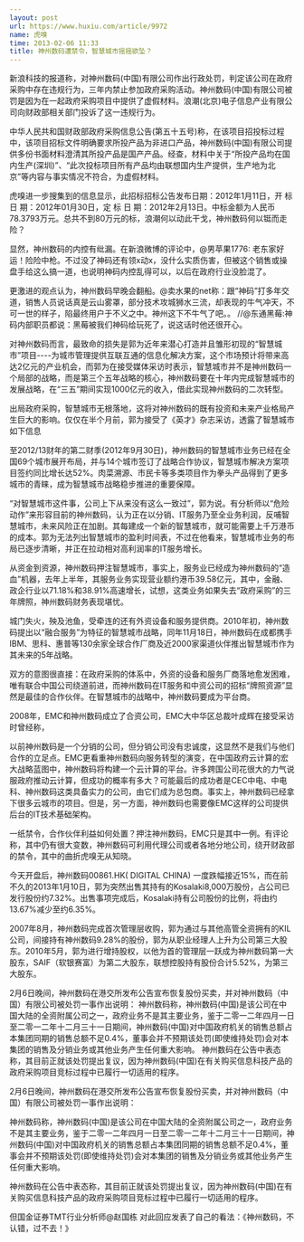 ```yaml
---
layout: post
url: https://www.huxiu.com/article/9972
name: 虎嗅
time: 2013-02-06 11:33
title: 神州数码遭禁令，智慧城市摇摇欲坠？
---
```

新浪科技的报道称，对神州数码(中国)有限公司作出行政处罚，判定该公司在政府采购中存在违规行为，三年内禁止参加政府采购活动。神州数码(中国)有限公司被罚是因为在一起政府采购项目中提供了虚假材料。浪潮(北京)电子信息产业有限公司向财政部相关部门投诉了这一违规行为。

中华人民共和国财政部政府采购信息公告(第五十五号)称，在该项目招投标过程中，该项目招标文件明确要求所投产品为非进口产品，神州数码(中国)有限公司提供多份书面材料澄清其所投产品是国产产品。经查，材料中关于“所投产品均在国内生产(深圳)”、“此次投标项目所有产品均由联想国内生产提供，生产地为北京”等内容与事实情况不符合，为虚假材料。

虎嗅进一步搜集到的信息显示，此招标招标公告发布日期：2012年1月11日，开 标 日 期：2012年01月30日，定 标 日 期：2012年2月13日。中标金额为人民币78.3793万元。总共不到80万元的标，浪潮何以动此干戈，神州数码何以铤而走险？

显然，神州数码的内控有纰漏。在新浪微博的评论中，@男苹果1776: 老东家好运！险险中枪。不过没了神码还有领x动x，没什么实质伤害，但被这个销售或操盘手给这么搞一道，也说明神码内控乱得可以，以后在政府行业没脸混了。

更激进的观点认为，神州数码早晚会翻船。@卖水果的net称：跟“神码”打多年交道，销售人员说话真是云山雾罩，部分技术攻城狮水三流，却表现的牛气冲天，不可一世的样子，陷最终用户于不义之中。神州这下不牛气了吧。。 //@东通黑莓:神码内部职员都说：黑莓被我们神码给玩死了，说这话时他还很开心。

对神州数码而言，最致命的损失是郭为近年来潜心打造并且雏形初现的“智慧城市”项目----为城市管理提供互联互通的信息化解决方案，这个市场预计将带来高达2亿元的产业机会，而郭为在接受媒体采访时表示，智慧城市并不是神州数码一个局部的战略，而是第三个五年战略的核心，神州数码要在十年内完成智慧城市的发展战略，在“三五”期间实现1000亿元的收入，借此实现神州数码的二次转型。

出局政府采购，智慧城市无根落地，这将对神州数码的既有投资和未来产业格局产生巨大的影响。仅仅在半个月前，郭为接受了《英才》杂志采访，透露了智慧城市如下信息

至2012/13财年的第二财季(2012年9月30日)，神州数码的智慧城市业务已经在全国69个城市展开布局，并与14个城市签订了战略合作协议，智慧城市解决方案项目签约同比增长达52%。肉菜溯源、市民卡等多类项目作为拳头产品得到了更多城市的青睐，成为智慧城市战略稳步推进的重要保障。

“对智慧城市这件事，公司上下从来没有这么一致过”，郭为说。有分析师以“危险动作”来形容目前的神州数码，认为正在以分销、IT服务乃至全业务利润，反哺智慧城市，未来风险正在加剧。其每建成一个新的智慧城市，就可能需要上千万港币的成本。郭为无法列出智慧城市的盈利时间表，不过在他看来，智慧城市业务的布局已逐步清晰，并正在拉动相对高利润率的IT服务增长。

从资金到资源，神州数码押注智慧城市，事实上，服务业已经成为神州数码的“造血”机器，去年上半年，其服务业务实现营业额约港币39.58亿元，其中，金融、政企行业以71.18%和38.91%高速增长，试想，这类业务如果失去“政府采购”的三年牌照，神州数码财务表现堪忧。

城门失火，殃及池鱼，受牵连的还有外资设备和服务提供商。2010年初，神州数码提出以“融合服务”为特征的智慧城市战略，同年11月18日，神州数码在成都携手IBM、思科、惠普等130余家全球合作厂商及近2000家渠道伙伴推出智慧城市作为其未来的5年战略。

双方的意图很直接：在政府采购的体系中，外资的设备和服务厂商落地愈发困难，唯有联合中国公司绕道前进，而神州数码在IT服务和中资公司的招标“牌照资源”显然是最佳的合作伙伴。在智慧城市的战略中，神州数码要成为平台商。

2008年，EMC和神州数码成立了合资公司，EMC大中华区总裁叶成辉在接受采访时曾经称，

以前神州数码是一个分销的公司，但分销公司没有忠诚度，这显然不是我们与他们合作的立足点。EMC更看重神州数码向服务转型的演变，在中国政府云计算的宏大战略蓝图中，神州数码将构建一个云计算的平台。许多跨国公司花很大的力气说服政府推动云计算，但成功的概率有多大？可能最后的成功者是CEC中电、中电科、神州数码这类具备实力的公司，由它们成为总包商。事实上，神州数码已经拿下很多云城市的项目。但是，另一方面，神州数码也需要像EMC这样的公司提供后台的IT技术基础架构。

一纸禁令，合作伙伴利益如何处置？押注神州数码，EMC只是其中一例。有评论称，其中仍有很大变数，神州数码可利用代理公司或者各地分地公司，绕开财政部的禁令，其中的曲折虎嗅无从知晓。

今天开盘后，神州数码00861.HK( DIGITAL CHINA) 一度跌幅接近15%，而在前不久的2013年1月10日，郭为突然出售其持有的Kosalaki8,000万股份，占公司已发行股份约7.32%。出售事项完成后，Kosalaki持有公司股份的比例，将由约13.67%减少至约6.35%。

2007年8月，神州数码完成首次管理层收购，郭为通过与其他高管全资拥有的KIL公司，间接持有神州数码9.28%的股份，郭为从职业经理人上升为公司第三大股东。2010年5月，郭为进行增持股权，以他为首的管理层一跃成为神州数码第一大股东，SAIF（软银赛富）为第二大股东，联想控股持有股份合计5.52%，为第三大股东。

2月6日晚间，神州数码在港交所发布公告宣布恢复股份买卖，并对神州数码（中国）有限公司被处罚一事作出说明： 神州数码称，神州数码(中国)是该公司在中国大陆的全资附属公司之一，政府业务不是其主要业务，鉴于二零一二年四月一日至二零一二年十二月三十一日期间，神州数码(中国)对中国政府机关的销售总额占本集团同期的销售总额不足0.4%，董事会并不预期该处罚(即使维持处罚)会对本集团的销售及分销业务或其他业务产生任何重大影响。 神州数码在公告中表态称，其目前正就该处罚提出复议，因为神州数码(中国)在有关购买信息科技产品的政府采购项目竞标过程中已履行一切适用的程序。

2月6日晚间，神州数码在港交所发布公告宣布恢复股份买卖，并对神州数码（中国）有限公司被处罚一事作出说明：

神州数码称，神州数码(中国)是该公司在中国大陆的全资附属公司之一，政府业务不是其主要业务，鉴于二零一二年四月一日至二零一二年十二月三十一日期间，神州数码(中国)对中国政府机关的销售总额占本集团同期的销售总额不足0.4%，董事会并不预期该处罚(即使维持处罚)会对本集团的销售及分销业务或其他业务产生任何重大影响。

神州数码在公告中表态称，其目前正就该处罚提出复议，因为神州数码(中国)在有关购买信息科技产品的政府采购项目竞标过程中已履行一切适用的程序。

但国金证券TMT行业分析师@赵国栋 对此回应发表了自己的看法：《神州数码，不认错，过不去！》

